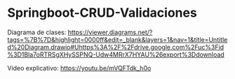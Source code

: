 # Springboot-CRUD-Validaciones
Diagrama de clases:
https://viewer.diagrams.net/?tags=%7B%7D&highlight=0000ff&edit=_blank&layers=1&nav=1&title=Untitled%20Diagram.drawio#Uhttps%3A%2F%2Fdrive.google.com%2Fuc%3Fid%3D1Bla7oRTRSgXHySSPNQ-Udw4MRrX7HYAU%26export%3Ddownload

Video explicativo:
https://youtu.be/mVQFTdk_h0o

